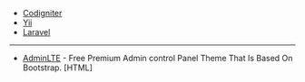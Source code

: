 
* [Codigniter](https://github.com/bcit-ci/CodeIgniter)
* [Yii](https://github.com/yiisoft/yii)
* [Laravel](https://github.com/laravel/laravel)

---
* [AdminLTE](https://github.com/almasaeed2010/AdminLTE) - Free Premium Admin control Panel Theme That Is Based On Bootstrap. [HTML]
